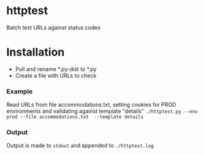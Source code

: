 # httptest
Batch test URLs against status codes

# Installation
- Pull and rename *.py-dist to *.py
- Create a file with URLs to check

### Example
Read URLs from file accommodations.txt, setting cookies for PROD environments and validating against template "details"
```./httptest.py --env prod --file accommodations.txt  --template details```

### Output
Output is made to `stdout` and appended to `./httptest.log`
